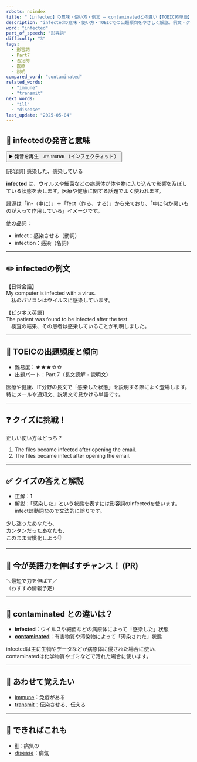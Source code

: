 ```yaml
---
robots: noindex
title: "【infected】の意味・使い方・例文 ― contaminatedとの違い【TOEIC英単語】"
description: "infectedの意味・使い方・TOEICでの出題傾向をやさしく解説。例文・クイズ付きでcontaminatedとの違いもわかりやすく学べます。"
word: "infected"
part_of_speech: "形容詞"
difficulty: "3"
tags:
  - 形容詞
  - Part7
  - 否定的
  - 医療
  - 説明
compared_word: "contaminated"
related_words:
  - "immune"
  - "transmit"
next_words:
  - "ill"
  - "disease"
last_update: "2025-05-04"
---
```


## 🔰 infectedの発音と意味

<button class="play-audio" onclick="playTTS('infected')">
  <span class="play-audio-main">
    ▶️ 発音を再生　/ɪnˈfɛktɪd/
  </span>
  <span class="play-audio-sub">
    （インフェクティッド）
  </span>
</button>

[形容詞] 感染した、感染している

**infected** は、ウイルスや細菌などの病原体が体や物に入り込んで影響を及ぼしている状態を表します。医療や健康に関する話題でよく使われます。

語源は「in-（中に）」＋「fect（作る、する）」から来ており、「中に何か悪いものが入って作用している」イメージです。

他の品詞：  
- infect：感染させる（動詞）
- infection：感染（名詞）

---

## ✏️ infectedの例文

【日常会話】  
My computer is infected with a virus.  
　私のパソコンはウイルスに感染しています。

【ビジネス英語】  
The patient was found to be infected after the test.  
　検査の結果、その患者は感染していることが判明しました。

---

## 🎯 TOEICの出題頻度と傾向

- 難易度：★★★☆☆
- 出題パート：Part 7（長文読解・説明文）

医療や健康、IT分野の長文で「感染した状態」を説明する際によく登場します。特にメールや通知文、説明文で見かける単語です。

---

## ❓ クイズに挑戦！

正しい使い方はどっち？

1. The files became infected after opening the email.  
2. The files became infect after opening the email.

---

## ✅ クイズの答えと解説

- 正解：**1**
- 解説：「感染した」という状態を表すには形容詞のinfectedを使います。infectは動詞なので文法的に誤りです。

少し迷ったあなたも、  
カンタンだったあなたも、  
このまま習慣化しよう👇️

---

## 🚀 今が英語力を伸ばすチャンス！ (PR)

<div class="info-center">
＼最短で力を伸ばす／<br>  
（おすすめ情報予定）
</div>

---

## 🤔  contaminated との違いは？

- **infected**：ウイルスや細菌などの病原体によって「感染した」状態
- **[contaminated](/word/contaminated/)**：有害物質や汚染物によって「汚染された」状態

infectedは主に生物やデータなどが病原体に侵された場合に使い、contaminatedは化学物質やゴミなどで汚れた場合に使います。

---

## 🧩 あわせて覚えたい

- [immune](/word/immune/)：免疫がある
- [transmit](/word/transmit/)：伝染させる、伝える

---

## 📖 できればこれも

- [ill](/word/ill/)：病気の
- [disease](/word/disease/)：病気

<!-- cvid: aid29_bid01 -->
